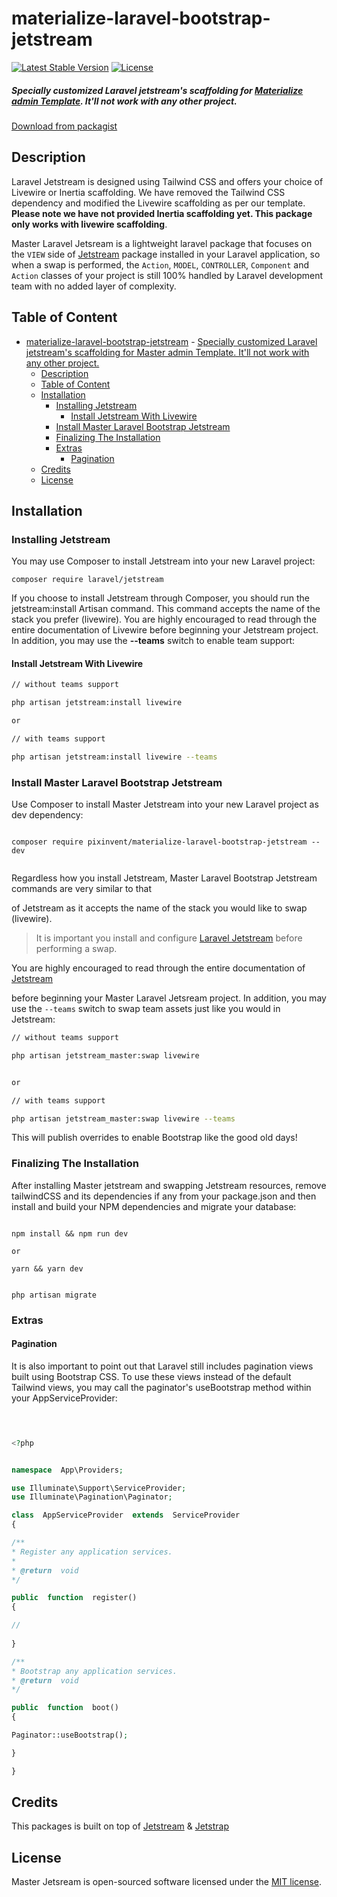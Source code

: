 # materialize-laravel-bootstrap-jetstream

[![Latest Stable Version](https://poser.pugx.org/pixinvent/materialize-laravel-bootstrap-jetstream/v)](//packagist.org/packages/pixinvent/materialize-laravel-bootstrap-jetstream)
[![License](https://poser.pugx.org/pixinvent/materialize-laravel-bootstrap-jetstream/license)](//packagist.org/packages/pixinvent/materialize-laravel-bootstrap-jetstream)

##### Specially customized Laravel jetstream's scaffolding for [Materialize admin Template](#). It'll not work with any other project.
[Download from packagist](https://packagist.org/packages/pixinvent/materialize-laravel-bootstrap-jetstream)

## Description

Laravel Jetstream is designed using Tailwind CSS and offers your choice of Livewire or Inertia scaffolding. We have removed the Tailwind CSS dependency and modified the Livewire scaffolding as per our template. __Please note we have not provided Inertia scaffolding yet. This package only works with livewire scaffolding__.

Master Laravel Jetsream is a lightweight laravel package that focuses on the `VIEW` side of [Jetstream](https://github.com/laravel/jetstream) package installed in your Laravel application, so when a swap is performed, the `Action`, `MODEL`, `CONTROLLER`, `Component` and `Action` classes of your project is still 100% handled by Laravel development team with no added layer of complexity.

## Table of Content

- [materialize-laravel-bootstrap-jetstream](#materialize-laravel-bootstrap-jetstream)
        - [Specially customized Laravel jetstream's scaffolding for Master admin Template. It'll not work with any other project.](#specially-customized-laravel-jetstreams-scaffolding-for-master-admin-template-itll-not-work-with-any-other-project)
  - [Description](#description)
  - [Table of Content](#table-of-content)
  - [Installation](#installation)
    - [Installing Jetstream](#installing-jetstream)
      - [Install Jetstream With Livewire](#install-jetstream-with-livewire)
    - [Install Master Laravel Bootstrap Jetstream](#install-master-laravel-bootstrap-jetstream)
    - [Finalizing The Installation](#finalizing-the-installation)
    - [Extras](#extras)
      - [Pagination](#pagination)
  - [Credits](#credits)
  - [License](#license)

## Installation

### Installing Jetstream

You may use Composer to install Jetstream into your new Laravel project:

```
composer require laravel/jetstream

```

If you choose to install Jetstream through Composer, you should run the jetstream:install Artisan command. This command accepts the name of the stack you prefer (livewire). You are highly encouraged to read through the entire documentation of Livewire before beginning your Jetstream project. In addition, you may use the __--teams__ switch to enable team support:

#### Install Jetstream With Livewire

```bash
// without teams support

php artisan jetstream:install livewire

or

// with teams support

php artisan jetstream:install livewire --teams

```

### Install Master Laravel Bootstrap Jetstream

Use Composer to install Master Jetstream into your new Laravel project as dev dependency:

```

composer require pixinvent/materialize-laravel-bootstrap-jetstream --dev
 

```

Regardless how you install Jetstream, Master Laravel Bootstrap Jetstream commands are very similar to that

of Jetstream as it accepts the name of the stack you would like to swap (livewire).

> It is important you install and configure [Laravel Jetstream](https://github.com/laravel/jetstream) before performing a swap.

You are highly encouraged to read through the entire documentation of [Jetstream](https://jetstream.laravel.com/1.x/introduction.html)

before beginning your Master Laravel Jetsream project. In addition, you may use the `--teams` switch to swap team assets just like you would in Jetstream:

```bash
// without teams support

php artisan jetstream_master:swap livewire


or

// with teams support

php artisan jetstream_master:swap livewire --teams

```

This will publish overrides to enable Bootstrap like the good old days!

### Finalizing The Installation

After installing Master jetstream and swapping Jetstream resources, remove tailwindCSS and its dependencies if any from your package.json and then install and build your NPM dependencies and migrate your database:

```

npm install && npm run dev

or  

yarn && yarn dev


php artisan migrate

```

### Extras

#### Pagination

It is also important to point out that Laravel still includes pagination views built using Bootstrap CSS. To use these views instead of the default Tailwind views, you may call the paginator's useBootstrap method within your AppServiceProvider:

```php

  

<?php


namespace  App\Providers;

use Illuminate\Support\ServiceProvider;
use Illuminate\Pagination\Paginator;

class  AppServiceProvider  extends  ServiceProvider
{

/**
* Register any application services.
*
* @return  void
*/

public  function  register()
{

//
  
}

/**
* Bootstrap any application services.
* @return  void
*/

public  function  boot()
{

Paginator::useBootstrap();

}

}

```

## Credits

This packages is built on top of [Jetstream](https://github.com/laravel/jetstream) & [Jetstrap](https://github.com/nascent-africa/jetstrap)

## License

Master Jetsream is open-sourced software licensed under the [MIT license](https://github.com/pixinvent/materialize-laravel-bootstrap-jetstream/blob/master/LICENSE).
